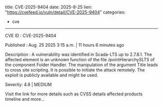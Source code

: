  
title: CVE-2025-9404
date: 2025-8-25
lien: "https://cvefeed.io/vuln/detail/CVE-2025-9404"
categories:
  - cve
---

CVE ID : CVE-2025-9404

Published :  Aug. 25
2025
3:15 a.m. | 11 hours
6 minutes ago

Description : A vulnerability was identified in Scada-LTS up to 2.7.8.1. The affected element is an unknown function of the file /pointHierarchySLTS of the component Folder Handler. The manipulation of the argument Title leads to cross site scripting. It is possible to initiate the attack remotely. The exploit is publicly available and might be used.

Severity: 4.8 | MEDIUM

Visit the link for more details
such as CVSS details
affected products
timeline
and more...
